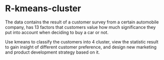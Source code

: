 # R-kmeans-cluster

The data contains the result of a customer survey from a certain automobile company, has 13 factors that customers value how much significance they put into account when deciding to buy a car or not.

Use kmeans to classify the customers into 4 cluster, view the statistic result to gain insight of different customer preference, and design new marketing and product development strategy based on it.
